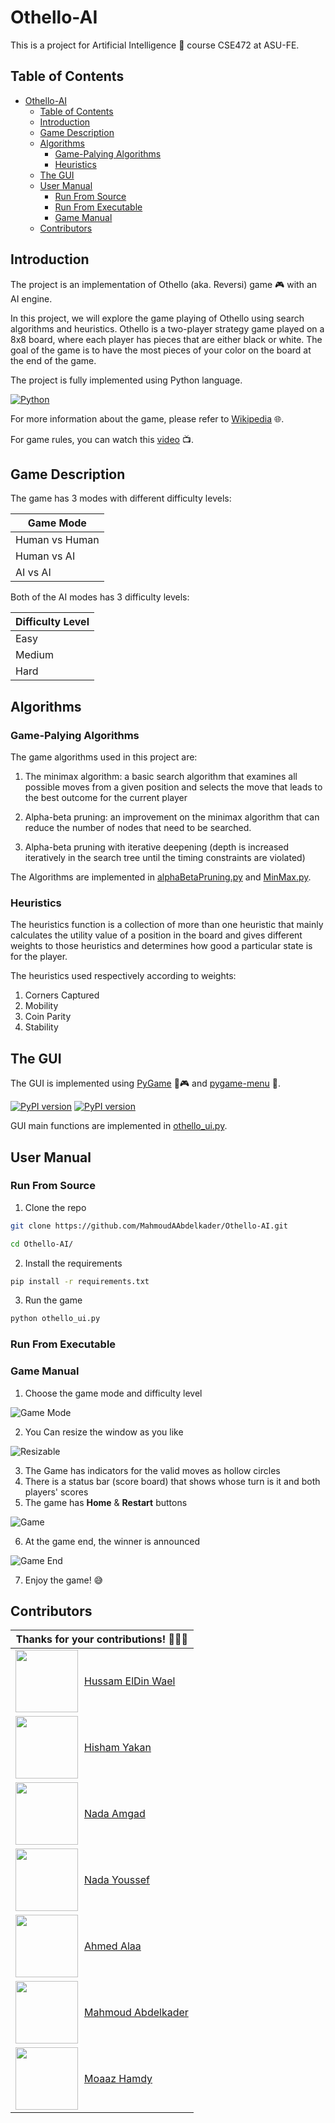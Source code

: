 # Othello-AI

This is a project for Artificial Intelligence 🤖 course CSE472 at ASU-FE.

## Table of Contents
- [Othello-AI](#othello-ai)
  - [Table of Contents](#table-of-contents)
  - [Introduction](#introduction)
  - [Game Description](#game-description)
  - [Algorithms](#algorithms)
    - [Game-Palying Algorithms](#game-palying-algorithms)
    - [Heuristics](#heuristics)
  - [The GUI](#the-gui)
  - [User Manual](#user-manual)
    - [Run From Source](#run-from-source)
    - [Run From Executable](#run-from-executable)
    - [Game Manual](#game-manual)
  - [Contributors](#contributors)


## Introduction

The project is an implementation of Othello (aka. Reversi) game 🎮 with an AI engine. 

In this project, we will explore the game playing of Othello using search algorithms and heuristics. Othello is a two-player strategy game played on a 8x8 board, where each player has pieces that are either black or white. The goal of the game is to have the most pieces of your color on the board at the end of the game.

The project is fully implemented using Python language.

[![Python](https://img.shields.io/badge/python-3670A0?style=for-the-badge&logo=python&logoColor=ffdd54)](https://www.python.org)


For more information about the game, please refer to [Wikipedia](https://en.wikipedia.org/wiki/Reversi) 🌐.

For game rules, you can watch this [video](https://www.youtube.com/watch?v=zFrlu3E18BA) 📺.

## Game Description

The game has 3 modes with different difficulty levels:


| Game Mode |
| --- |
| Human vs Human |
| Human vs AI |
| AI vs AI |


Both of the AI modes has 3 difficulty levels:

| Difficulty Level | 
| --- |
| Easy |
| Medium |
| Hard |

## Algorithms

### Game-Palying Algorithms

The game algorithms used in this project are:

1. The minimax algorithm: a basic search algorithm that examines all possible moves from a given position and selects the move that leads to the best outcome for the current player

2. Alpha-beta pruning: an improvement on the minimax algorithm that can reduce the number of nodes that need to be searched.

3. Alpha-beta pruning with iterative deepening (depth is increased iteratively in the search
tree until the timing constraints are violated)

The Algorithms are implemented in [alphaBetaPruning.py](./backend/alphaBetaPruning.py) and [MinMax.py](./backend/MinMax.py).

### Heuristics

The heuristics function is a collection of more than one heuristic that mainly calculates the utility value of a position in the board and gives different weights to those heuristics and determines how good a particular state is for the player. 

The heuristics used respectively according to weights: 

1. Corners Captured
2. Mobility
3. Coin Parity
4. Stability

## The GUI

The GUI is implemented using [PyGame](https://www.pygame.org/news) 🐍🎮 and [pygame-menu](https://pygame-menu.readthedocs.io/en/latest/) 📃.

[![PyPI version](https://badge.fury.io/py/pygame.svg)](https://badge.fury.io/py/pygame) [![PyPI version](https://badge.fury.io/py/pygame-menu.svg)](https://badge.fury.io/py/pygame-menu)

GUI main functions are implemented in [othello_ui.py](./othello_ui.py).

## User Manual

### Run From Source

1. Clone the repo

```bash
git clone https://github.com/MahmoudAAbdelkader/Othello-AI.git

cd Othello-AI/
```

2. Install the requirements

```bash
pip install -r requirements.txt
```

3. Run the game

```bash
python othello_ui.py
```

### Run From Executable

### Game Manual

1. Choose the game mode and difficulty level

![Game Mode](./imgs/menu.jpg)

2. You Can resize the window as you like

![Resizable](./imgs/resize.jpg)

3. The Game has indicators for the valid moves as hollow circles
4. There is a status bar (score board) that shows whose turn is it and both players' scores
5. The game has **Home** & **Restart** buttons

![Game](./imgs/sample.jpg)

6. At the game end, the winner is announced

![Game End](./imgs/winner.jpg)

7. Enjoy the game! 😅 


## Contributors





| Thanks for your contributions! 🎉🎉🎉 |
| --- |
| <div style="display: flex; align-items: center;"><img src="https://avatars.githubusercontent.com/hussameldin171?" width="100px;" alt=""/><div style="margin-left: 10px;"><a href="https://github.com/hussameldin171">Hussam ElDin Wael</a></div></div> |
| <div style="display: flex; align-items: center;"><img src="https://avatars.githubusercontent.com/hishamyakan?" width="100px;" alt=""/><div style="margin-left: 10px;"><a href="https://github.com/hishamyakan">Hisham Yakan</a></div></div> |
| <div style="display: flex; align-items: center;"><img src="https://avatars.githubusercontent.com/NadaAmgadSayed?" width="100px;" alt=""/><div style="margin-left: 10px;"><a href="https://github.com/NadaAmgadSayed">Nada Amgad</a></div></div> |
| <div style="display: flex; align-items: center;"><img src="https://avatars.githubusercontent.com/NadaYousseff?" width="100px;" alt=""/><div style="margin-left: 10px;"><a href="https://github.com/NadaYousseff">Nada Youssef</a></div></div> |
| <div style="display: flex; align-items: center;"><img src="https://avatars.githubusercontent.com/AhmedAlaa50?" width="100px;" alt=""/><div style="margin-left: 10px;"><a href="https://github.com/AhmedAlaa50">Ahmed Alaa</a></div></div> |
| <div style="display: flex; align-items: center;"><img src="https://avatars.githubusercontent.com/MahmoudAAbdelkader?" width="100px;" alt=""/><div style="margin-left: 10px;"><a href="https://github.com/MahmoudAAbdelkader">Mahmoud Abdelkader</a></div></div> |
| <div style="display: flex; align-items: center;"><img src="https://avatars.githubusercontent.com/Mo3az2000?" width="100px;" alt=""/><div style="margin-left: 10px;"><a href="https://github.com/Mo3az2000">Moaaz Hamdy</a></div></div> |

